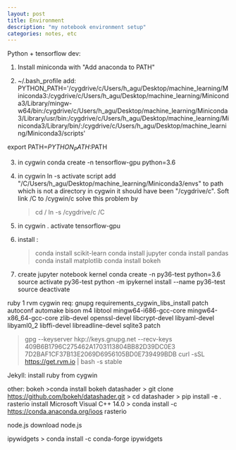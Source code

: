 ```yaml
---
layout: post
title: Environment  
description: "my notebook environment setup"
categories: notes, etc
---
```


Python + tensorflow dev:
1. Install miniconda with "Add anaconda to PATH" 

2. ~/.bash_profile add:
PYTHON_PATH='/cygdrive/c/Users/h_agu/Desktop/machine_learning/Miniconda3:/cygdrive/c/Users/h_agu/Desktop/machine_learning/Miniconda3/Library/mingw-w64/bin:/cygdrive/c/Users/h_agu/Desktop/machine_learning/Miniconda3/Library/usr/bin:/cygdrive/c/Users/h_agu/Desktop/machine_learning/Miniconda3/Library/bin/:/cygdrive/c/Users/h_agu/Desktop/machine_learning/Miniconda3/scripts'

export PATH=$PYTHON_PATH:$PATH
 
3. in cygwin 
	conda create -n tensorflow-gpu python=3.6
	
4. in cygwin
	ln -s 
	activate script add "/C/Users/h_agu/Desktop/machine_learning/Miniconda3/envs" to path which is not a directory in cygwin it should have been "/cygdrive/c".  Soft link /C to /cygwin/c 
	solve this problem by
	> cd /
	> ln -s /cygdrive/c /C
	

4. in cygwin
	. activate tensorflow-gpu

	
5. install :
	> conda install scikit-learn
	> conda install jupyter
	> conda install pandas
	> conda install matplotlib
	> conda install bokeh


6. create jupyter notebook kernel
conda create -n py36-test python=3.6
source activate py36-test
python -m ipykernel install --name py36-test
source deactivate


ruby
1 rvm
cygwin req:
gnupg
requirements_cygwin_libs_install patch autoconf automake bison m4 libtool mingw64-i686-gcc-core mingw64-x86_64-gcc-core zlib-devel 
openssl-devel libcrypt-devel libyaml-devel libyaml0_2 libffi-devel libreadline-devel sqlite3 patch
>gpg --keyserver hkp://keys.gnupg.net --recv-keys 409B6B1796C275462A1703113804BB82D39DC0E3 7D2BAF1CF37B13E2069D6956105BD0E739499BDB
>curl -sSL https://get.rvm.io | bash -s stable

Jekyll:
install ruby from cygwin


other:
bokeh
	>conda install bokeh
datashader
	> git clone https://github.com/bokeh/datashader.git
	> cd datashader
	> pip install -e .
rasterio
	install Microsoft Visual C++ 14.0 
	> conda install -c https://conda.anaconda.org/ioos rasterio

node.js
	download node.js
	
ipywidgets
	> conda install -c conda-forge ipywidgets